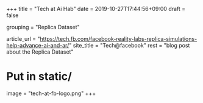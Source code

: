 +++
title = "Tech at Ai Hab"
date = 2019-10-27T17:44:56+09:00
draft = false

grouping = "Replica Dataset"

article_url = "https://tech.fb.com/facebook-reality-labs-replica-simulations-help-advance-ai-and-ar/"
site_title = "Tech@facebook"
rest = "blog post about the Replica Dataset"

# Put in static/
image = "tech-at-fb-logo.png"
+++
